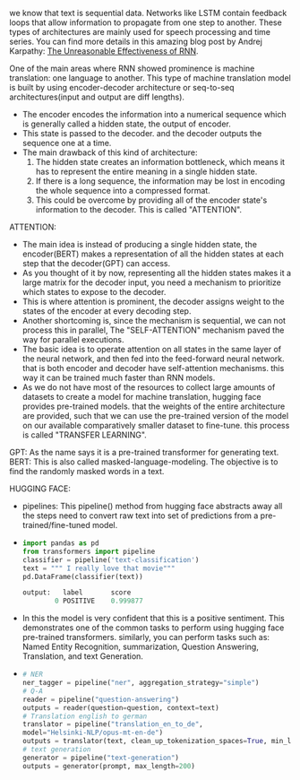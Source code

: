 we know that text is sequential data. Networks like LSTM contain feedback loops that allow information to propagate from one step to another. These types of architectures are mainly used for speech processing and time series. You can find more details in this amazing blog post by Andrej Karpathy: [The Unreasonable Effectiveness of RNN](http://karpathy.github.io/2015/05/21/rnn-effectiveness/).  

One of the main areas where RNN showed prominence is machine translation: one language to another. This type of machine translation model is built by using encoder-decoder architecture or seq-to-seq architectures(input and output are diff lengths).  
* The encoder encodes the information into a numerical sequence which is generally called a hidden state, the output of encoder.  
* This state is passed to the decoder. and the decoder outputs the sequence one at a time.
* The main drawback of this kind of architecture: 
  1) The hidden state creates an information bottleneck, which means it has to represent the entire meaning in a single hidden state. 
  2) If there is a long sequence, the information may be lost in encoding the whole sequence into a compressed format.
  3) This could be overcome by providing all of the encoder state's information to the decoder. This is called "ATTENTION". 

ATTENTION: 
* The main idea is instead of producing a single hidden state, the encoder(BERT) makes a representation of all the hidden states at each step that the decoder(GPT) can access. 
* As you thought of it by now, representing all the hidden states makes it a large matrix for the decoder input, you need a mechanism to prioritize which states to expose to the decoder.  
* This is where attention is prominent, the decoder assigns weight to the states of the encoder at every decoding step. 
* Another shortcoming  is, since the mechanism is sequential, we can not process this in parallel, The "SELF-ATTENTION" mechanism paved the way for parallel executions.  
* The basic idea is to operate attention on all states in the same layer of the neural network, and then fed into the feed-forward neural network. that is both encoder and decoder have self-attention mechanisms. this way it can be trained much faster than RNN models.
* As we do not have most of the resources to collect large amounts of datasets to create a model for machine translation, hugging face provides pre-trained models. that the weights of the entire architecture are provided, such that we can use the pre-trained version of the model on our available comparatively smaller dataset to fine-tune. this process is called "TRANSFER LEARNING".

GPT: As the name says it is a pre-trained transformer for generating text.  
BERT: This is also called masked-language-modeling. The objective is to find the randomly masked words in a text.  

HUGGING FACE: 

* pipelines: This pipeline() method from hugging face abstracts away all the steps need to convert raw text into set of predictions from a pre-trained/fine-tuned model.
* ```python
  import pandas as pd
  from transformers import pipeline
  classifier = pipeline('text-classification')
  text = """ I really love that movie"""
  pd.DataFrame(classifier(text))

  output: 	label	    score
          0	POSITIVE	0.999877
  ```
* In this the model is very confident that this is a positive sentiment. This demonstrates one of the common tasks to perform using hugging face pre-trained transformers. similarly, you can perform tasks such as: Named Entity Recognition, summarization, Question Answering, Translation, and text Generation.
* ```python
  # NER
  ner_tagger = pipeline("ner", aggregation_strategy="simple") 
  # Q-A
  reader = pipeline("question-answering")
  outputs = reader(question=question, context=text)
  # Translation english to german
  translator = pipeline("translation_en_to_de",
  model="Helsinki-NLP/opus-mt-en-de")
  outputs = translator(text, clean_up_tokenization_spaces=True, min_length=100)
  # text generation
  generator = pipeline("text-generation")
  outputs = generator(prompt, max_length=200)
  ```

